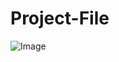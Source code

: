 # Project-File
![Image](https://github.com/user-attachments/assets/e2de4b97-e8ee-4829-9ef4-04c5cfc5644b)
